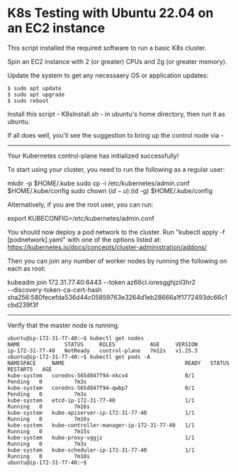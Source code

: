 # K8s Testing with Ubuntu 22.04 on an EC2 instance

This script installed the required software to run a basic K8s cluster.

Spin an EC2 instance with 2 (or greater) CPUs and 2g (or greater memory).

Update the system to get any necessaery OS or application updates:

``` shell
$ sudo apt update
$ sudo apt upgrade
$ sudo reboot
```

Install this script - K8sInstall.sh - in ubuntu's home directory, then run it as ubuntu.

If all does well, you'll see the suggestion to bring up the control node via  -

---
Your Kubernetes control-plane has initialized successfully!

To start using your cluster, you need to run the following as a regular user:

  mkdir -p $HOME/.kube
  sudo cp -i /etc/kubernetes/admin.conf $HOME/.kube/config
  sudo chown $(id -u):$(id -g) $HOME/.kube/config

Alternatively, if you are the root user, you can run:

  export KUBECONFIG=/etc/kubernetes/admin.conf

You should now deploy a pod network to the cluster.
Run "kubectl apply -f [podnetwork].yaml" with one of the options listed at:
  https://kubernetes.io/docs/concepts/cluster-administration/addons/

Then you can join any number of worker nodes by running the following on each as root:

kubeadm join 172.31.77.40:6443 --token az66cl.ioresgghjzil3hr2 \
	--discovery-token-ca-cert-hash sha256:580fecefda536d44c05859763e3264d1eb28666a1f1772493dc66c1cbd239f3f 

---

Verify that the master node is running.

``` shell
ubuntu@ip-172-31-77-40:~$ kubectl get nodes 
NAME              STATUS     ROLES           AGE     VERSION
ip-172-31-77-40   NotReady   control-plane   7m12s   v1.25.3
ubuntu@ip-172-31-77-40:~$ kubectl get pods -A
NAMESPACE     NAME                                      READY   STATUS    RESTARTS   AGE
kube-system   coredns-565d847f94-nkcx4                  0/1     Pending   0          7m3s
kube-system   coredns-565d847f94-qwbp7                  0/1     Pending   0          7m3s
kube-system   etcd-ip-172-31-77-40                      1/1     Running   0          7m16s
kube-system   kube-apiserver-ip-172-31-77-40            1/1     Running   0          7m16s
kube-system   kube-controller-manager-ip-172-31-77-40   1/1     Running   0          7m15s
kube-system   kube-proxy-vggjz                          1/1     Running   0          7m3s
kube-system   kube-scheduler-ip-172-31-77-40            1/1     Running   0          7m18s
ubuntu@ip-172-31-77-40:~$ 
```

